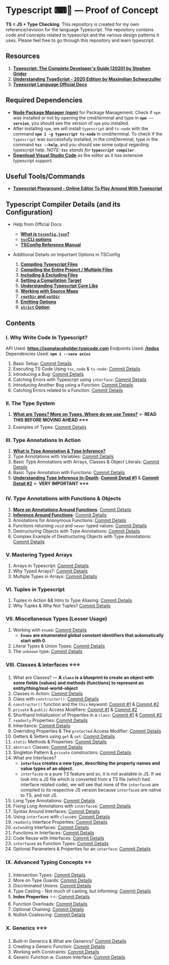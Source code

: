 # Typescript ⌨📜 &mdash; Proof of Concept

**TS = JS + Type Checking**.
This repository is created for my own reference/revision for the language Typescript. The repository contains code and concepts related to typescript and the various design patterns it uses. Please feel free to go through this repository and learn typescript.

## Resources

1. **[Typescript: The Complete Developer's Guide [2020] by Stephen Grider](https://www.udemy.com/course/typescript-the-complete-developers-guide/)**
2. **[Understanding TypeScript - 2020 Edition by Maximilian Schwarzuller](https://www.udemy.com/course/understanding-typescript/)**
3. **[Typescript Language Official Docs](https://www.typescriptlang.org/docs/)**

## Required Dependencies

- **[Node Package Manager (npm)](https://nodejs.org/en/)** for Package Management. Check if `npm` was installed or not by opening the cmd/terminal and type in **`npm --version`**, you should see the version of `npm` you installed.
- After installing `npm`, we will install `typescript` and `ts-node` with the command **`npm i -g typescript ts-node`** in cmd/terminal. To check if the `typescript` was successfully installed, in the cmd/terminal, type in the command **`tsc --help`**, and you should see some output regarding typescript help. *NOTE: **`tsc`** stands for **`typescript compiler`***.
- **[Download Visual Studio Code](https://code.visualstudio.com)** as the editor as it has extensive typescript support.

## Useful Tools/Commands

- **[Typescript Playground - Online Editor To Play Around With Typescript](https://www.typescriptlang.org/play)**

## Typescript Compiler Details (and its Configuration)

- Help from Official Docs
  - **[What is `tsconfig.json`?](https://www.typescriptlang.org/docs/handbook/tsconfig-json.html)**
  - **[`tsc`CLI options](https://www.typescriptlang.org/docs/handbook/compiler-options.html)**
  - **[TSConfig Reference Manual](https://www.typescriptlang.org/tsconfig)**

- Additional Details on Important Options in TSConfig
  1. **[Compiling Typescript Files](https://github.com/Ch-sriram/typescript/blob/dev/README-tsc-details.md#compiling-typescript-files)**
  2. **[Compiling the Entire Project / Multiple Files](https://github.com/Ch-sriram/typescript/blob/dev/README-tsc-details.md#compiling-the-entire-project--multiple-files)**
  3. **[Including & Excluding Files](https://github.com/Ch-sriram/typescript/blob/dev/README-tsc-details.md#including--excluding-files)**
  4. **[Setting a Compilation Target](https://github.com/Ch-sriram/typescript/blob/dev/README-tsc-details.md#setting-a-compilation-target)**
  5. **[Understanding Typescript Core Libs](https://github.com/Ch-sriram/typescript/blob/dev/README-tsc-details.md#understanding-typescript-core-libs)**
  6. **[Working with Source Maps](https://github.com/Ch-sriram/typescript/blob/dev/README-tsc-details.md#working-with-source-maps)**
  7. **[`rootDir` and `outDir`](https://github.com/Ch-sriram/typescript/blob/dev/README-tsc-details.md#rootdir-and-outdir)**
  8. **[Emitting Options](https://github.com/Ch-sriram/typescript/blob/dev/README-tsc-details.md#emitting-options)**
  9. **[`strict` Option](https://github.com/Ch-sriram/typescript/blob/dev/README-tsc-details.md#strict-option)**

## Contents

### I. Why Write Code In Typescript?

API Used: **<https://jsonplaceholder.typicode.com>**
Endpoints Used: **[/todos](https://jsonplaceholder.typicode.com/todos)**
Dependencies Used: **`npm i --save axios`**

1. Basic Setup: [Commit Details](https://github.com/Ch-sriram/typescript/commit/150b2e05bd9a58f0920408726e6261e7d5686c48)
2. Executing TS Code Using `tsc`, `node` & `ts-node`: [Commit Details](https://github.com/Ch-sriram/typescript/commit/4ea4ea72c8c8ccd352aa2061c103c90f0642e0c8)
3. Introducing a Bug: [Commit Details](https://github.com/Ch-sriram/typescript/commit/8c7b795ea615db5dcea8d80ab98465878b19a658)
4. Catching Errors with Typescript using `interface`: [Commit Details](https://github.com/Ch-sriram/typescript/commit/3e39fd5bcc47dda4d4c314b13315336efd4d98ea)
5. Introducing Another Bug using a Function: [Commit Details](https://github.com/Ch-sriram/typescript/commit/4fb1e704881f4b26739a374ec6ace5199619c3e6)
6. Catching Errors related to a Function: [Commit Details](https://github.com/Ch-sriram/typescript/commit/7db41c937bf3df14d7699665bdbe2bb638ae1b0b)

### II. The Type System

1. **[What are Types? More on Types. Where do we use Types?](./ts-features/README.md)** &#8592; **READ THIS BEFORE MOVING AHEAD ⭐⭐⭐**
2. Examples of Types: [Commit Details](https://github.com/Ch-sriram/typescript/commit/fd258d015fb3efdef93370da4f113b5bcff93630)

### III. Type Annotations In Action

1. **[What is Type Annotation & Type Inference?](https://github.com/Ch-sriram/typescript/tree/dev/ts-features#what-is-type-annotation--type-inference)**
2. Type Annotations with Variables: [Commit Details](https://github.com/Ch-sriram/typescript/commit/eecd06b4cf20d4164f230a3c3fbe516b7316c37a)
3. Basic Type Annotations with Arrays, Classes & Object Literals: [Commit Details](https://github.com/Ch-sriram/typescript/commit/bdb6c7ff6a2b05bd933f52ff3611654a5f234c45)
4. Basic Type Annotation with Functions: [Commit Details](https://github.com/Ch-sriram/typescript/commit/6313b30afe7e52e05c4bbb358e08165a231e4046)
5. **[Understanding Type Inference In-Depth](https://github.com/Ch-sriram/typescript/tree/dev/ts-features#type-inference-in-depth)**: **[Commit Detail #1](https://github.com/Ch-sriram/typescript/commit/cdea5db951241663887dc52ce7e4e0f0dd4f4541)** & **[Commit Detail #2](https://github.com/Ch-sriram/typescript/commit/ff1c206a3de5b2da587513386b4df3662d8d937a)** &#8592; **VERY IMPORTANT ⭐⭐⭐**

### IV. Type Annotations with Functions & Objects

1. **[More on Annotations Around Functions](./ts-features/README.md#function-specific-type-annotationinference)**: [Commit Details](https://github.com/Ch-sriram/typescript/commit/c257b0e5aa79e84be9e550d1c7c92bfd0dba3ece)
2. **[Inference Around Functions](./ts-features/README.md#function-specific-type-annotationinference)**: [Commit Details](https://github.com/Ch-sriram/typescript/commit/cca31b79928b54dbae5a2139298ed029fa5512d9)
3. Annotations for Anonymous Functions: [Commit Details](https://github.com/Ch-sriram/typescript/commit/411ce88ef00c5d1c5580903cb7aaad388dca8ecc)
4. Functions returning `void` and `never` typed values: [Commit Details](https://github.com/Ch-sriram/typescript/commit/bb05701b118c11ad9a152660badaef947b3aca73)
5. Destructuring Objects with Type Annotations: [Commit Details](https://github.com/Ch-sriram/typescript/commit/9c0f7e4c0a04241ad9dda8969ec077e9553aa9f7)
6. Complex Example of Destructuring Objects with Type Annotations: [Commit Details](https://github.com/Ch-sriram/typescript/commit/374229aab6f081251d60ba82565a545c21bb17bd)

### V. Mastering Typed Arrays

1. Arrays in Typescript: [Commit Details](https://github.com/Ch-sriram/typescript/commit/145dfa50818785654f170d5da50c15223307cd7c)
2. Why Typed Arrays?: [Commit Details](https://github.com/Ch-sriram/typescript/commit/8045606cab5cadac856461b1fd121dc2da1d65f4)
3. Multiple Types in Arrays: [Commit Details](https://github.com/Ch-sriram/typescript/commit/842c938b3ae5c8a036f731d5ee08cc0128f1e102)

### VI. Tuples in Typescript

1. Tuples in Action && Intro to Type Aliasing: [Commit Details](https://github.com/Ch-sriram/typescript/commit/675145849b1c9278a6d4f797795bf42b145eb911)
2. Why Tuples & Why Not Tuples? [Commit Details](https://github.com/Ch-sriram/typescript/commit/bf687d40ee674359d85a9f81703be68e7607e782)

### VII. Miscellaneous Types (Lesser Usage)

1. Working with `enum`s: [Commit Details](https://github.com/Ch-sriram/typescript/commit/72709088573e77a3ea048747a0d1356fb90c0a9e)
   - **`Enums` are enumerated global constant identifiers that automatically start with 0**.
2. Literal Types & Union Types: [Commit Details](https://github.com/Ch-sriram/typescript/commit/ed33212cbb8674896e9a3fd283f1d1b90d063735)
3. The `unknown` type: [Commit Details](https://github.com/Ch-sriram/typescript/commit/1d58c3ad0309381eab128f2827e89de4153f074b)

### VIII. Classes & Interfaces ⭐⭐⭐

1. What are Classes? &mdash; **A `class` is a blueprint to create an object with some fields (values) and methods (functions) to represent an entity/thing/real-world-object**
2. Classes in Action: [Commit Details](https://github.com/Ch-sriram/typescript/commit/0f8f36c2a1d2577bf22432ecbe9efee96124e89d)
3. Class with `constructor()`: [Commit Details](https://github.com/Ch-sriram/typescript/commit/55c13f596b469df25ab4dab9cd955f012bbe6aee)
4. `constructor()` function and the `this` keyword: [Commit #1](https://github.com/Ch-sriram/typescript/commit/7a1a91024a9a7ebcd608d9670c0f34cb7bd59138) & [Commit #2](https://github.com/Ch-sriram/typescript/commit/470ce9b76d1aa4e7e270123101612bb91fe07978)
5. `private` & `public` Access Modifiers: [Commit #1](https://github.com/Ch-sriram/typescript/commit/0fedd06547f98198a547947c090c5c6d2b700fe8) & [Commit #2](https://github.com/Ch-sriram/typescript/commit/68065e072224d4d49712d9d706146ba998f8b5a5)
6. Shorthand Initialization of Properties in a `class`: [Commit #1](https://github.com/Ch-sriram/typescript/commit/e02a60b0dad04249857820c427eb34bcb4411545) & [Commit #2](https://github.com/Ch-sriram/typescript/commit/e49a66d3620504fe160b1880fafa6acf4703f27f)
7. `readonly` Properties: [Commit Details](https://github.com/Ch-sriram/typescript/commit/a676959ae4de30af04ccea5345af145de05c76b5)
8. Inheritance: [Commit Details](https://github.com/Ch-sriram/typescript/commit/406aa335f69d220f03a89d79eee3c391b82af4a5)
9. Overriding Properties & The `protected` Access Modifier: [Commit Details](https://github.com/Ch-sriram/typescript/commit/f8aae4c10e9131cdc37a6f1a1e08550d87e69985)
10. Getters & Setters using `get` & `set`: [Commit Details](https://github.com/Ch-sriram/typescript/commit/a1e576d3e3a8c3ccfb69c1080d91c9dbdcdd2c21)
11. `static` Methods & Properties: [Commit Details](https://github.com/Ch-sriram/typescript/commit/5fa0ba6196321a6feafc3210045fa1f7914c7888)
12. `abstract` Classes: [Commit Details](https://github.com/Ch-sriram/typescript/commit/b1e1be48e66051dce2c3f0f19254cf42daad5494)
13. Singleton Pattern & `private` constructors: [Commit Details](https://github.com/Ch-sriram/typescript/commit/20c289b1b34711ed1eb7cc8dbd545fcf4cae4a4c)
14. What are Interfaces?
    - **`interface` creates a new type, describing the property names and value types of an object.**
    - `interface`s is a pure TS feature and so, it is not available in JS. If we look into a JS file which is converted from a TS file (which had interface related code), we will see that none of the `interface`s are compiled to its respective JS version because `interface`s are native to TS, and not JS.
15. Long Type Annotations: [Commit Details](https://github.com/Ch-sriram/typescript/commit/bafcb289621cda280e04be295ca7cfebf3e1c636)
16. Fixing Long Annotations with `interface`s: [Commit Details](https://github.com/Ch-sriram/typescript/commit/5f2439ce203aa06dfdcb9dc8bf3359e9f0dded29)
17. Syntax Around Interfaces: [Commit Details](https://github.com/Ch-sriram/typescript/commit/f64740f9d224b4e58348d2f1ac2514bf5c33f9fa)
18. Using `interface`s with `class`es: [Commit Details](https://github.com/Ch-sriram/typescript/commit/e0a0e2ca1c4aa5f7ef3a693c4079db8477b87d8f)
19. `readonly` Interface Properties: [Commit Details](https://github.com/Ch-sriram/typescript/commit/a40a07b38ab7cefd76ae06e421379e58477115fb)
20. `extend`ing Interfaces: [Commit Details](https://github.com/Ch-sriram/typescript/commit/cb78355d7490f8170d0c17e805fe97f7cabcfdbd)
21. Functions in Interfaces: [Commit Details](https://github.com/Ch-sriram/typescript/commit/5c3f1b97fb69c6002f157a2266103948710325a0)
22. Code Reuse with Interfaces: [Commit Details](https://github.com/Ch-sriram/typescript/commit/1dbc736180b4532c31f9ef3ed317831db757fa31)
23. `interface`s as Function Types: [Commit Details](https://github.com/Ch-sriram/typescript/commit/faf4b342fb7f580b70f7694b10bad8a93ef188bf)
24. Optional Parameters & Properties for an `interface`: [Commit Details](https://github.com/Ch-sriram/typescript/commit/8611bcaf0b4375d9c5e4ed7f369493e16c38486f)

### IX. Advanced Typing Concepts ⭐⭐

1. Intersection Types: [Commit Details](https://github.com/Ch-sriram/typescript/commit/2dd696d740d3a8690f55bc63cafbfb36f06d186f)
2. More on Type Guards: [Commit Details](https://github.com/Ch-sriram/typescript/commit/1b07935ab9088d017fc0948f6767115bf91d938f)
3. Discriminated Unions: [Commit Details](https://github.com/Ch-sriram/typescript/commit/d1ca94764833c11d57e4c0ffbdf913cf1904aac2)
4. Type Casting - Not much of casting, but informing: [Commit Details](https://github.com/Ch-sriram/typescript/commit/cc67d875ab1b35d98d54cdec40aef2195d6b096f)
5. **Index Properties** ⭐⭐: [Commit Details](https://github.com/Ch-sriram/typescript/commit/c3754c093240686322eddeddc51bbc6239c6a765)
6. Function Overloads: [Commit Details](https://github.com/Ch-sriram/typescript/commit/1884c95b4e04f6c48ac01abdfb1f9d4bc6f41dbf)
7. Optional Chaining: [Commit Details](https://github.com/Ch-sriram/typescript/commit/643b932ab9948566f533f0cca81ddd46893b40ac)
8. Nullish Coalescing: [Commit Details](https://github.com/Ch-sriram/typescript/commit/ff79d26e5a242a6715e1b83bf16a416801672556)

### X. Generics ⭐⭐⭐

1. Built-in Generics & What are Generics? [Commit Details](https://github.com/Ch-sriram/typescript/commit/7e614e22e9a460dd65188ca571484fec33961056)
2. Creating a Generic Function: [Commit Details](https://github.com/Ch-sriram/typescript/commit/6f4aa19e673cdb3b38daa078f47f61d4d1ab954d)
3. Working with Constraints: [Commit Details](https://github.com/Ch-sriram/typescript/commit/cc196b5224a7e5b2e32c6cdca6d742be585eb700)
4. Generic Function w. Custom Interface: [Commit Details]()
